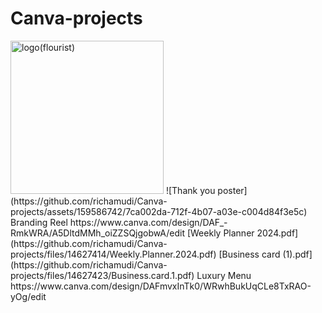 # Canva-projects
<img width="245" alt="logo(flourist)" src="https://github.com/richamudi/Canva-projects/assets/159586742/f7cd76d1-ff59-4d61-8365-6bbb4ac558bd">
![Thank you poster](https://github.com/richamudi/Canva-projects/assets/159586742/7ca002da-712f-4b07-a03e-c004d84f3e5c)
Branding Reel
https://www.canva.com/design/DAF_-RmkWRA/A5DltdMMh_oiZZSQjgobwA/edit
[Weekly Planner 2024.pdf](https://github.com/richamudi/Canva-projects/files/14627414/Weekly.Planner.2024.pdf)
[Business card (1).pdf](https://github.com/richamudi/Canva-projects/files/14627423/Business.card.1.pdf)
Luxury Menu
https://www.canva.com/design/DAFmvxInTk0/WRwhBukUqCLe8TxRAO-yOg/edit
